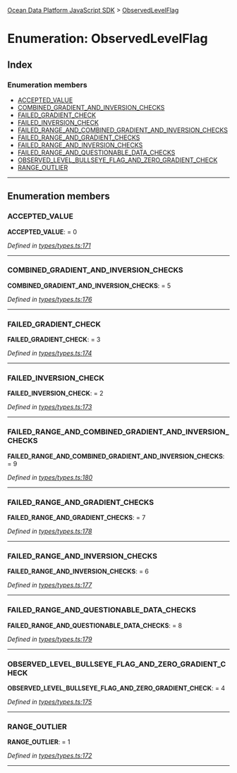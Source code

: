 [Ocean Data Platform JavaScript SDK](../README.md) > [ObservedLevelFlag](../enums/observedlevelflag.md)

# Enumeration: ObservedLevelFlag

## Index

### Enumeration members

* [ACCEPTED_VALUE](observedlevelflag.md#accepted_value)
* [COMBINED_GRADIENT_AND_INVERSION_CHECKS](observedlevelflag.md#combined_gradient_and_inversion_checks)
* [FAILED_GRADIENT_CHECK](observedlevelflag.md#failed_gradient_check)
* [FAILED_INVERSION_CHECK](observedlevelflag.md#failed_inversion_check)
* [FAILED_RANGE_AND_COMBINED_GRADIENT_AND_INVERSION_CHECKS](observedlevelflag.md#failed_range_and_combined_gradient_and_inversion_checks)
* [FAILED_RANGE_AND_GRADIENT_CHECKS](observedlevelflag.md#failed_range_and_gradient_checks)
* [FAILED_RANGE_AND_INVERSION_CHECKS](observedlevelflag.md#failed_range_and_inversion_checks)
* [FAILED_RANGE_AND_QUESTIONABLE_DATA_CHECKS](observedlevelflag.md#failed_range_and_questionable_data_checks)
* [OBSERVED_LEVEL_BULLSEYE_FLAG_AND_ZERO_GRADIENT_CHECK](observedlevelflag.md#observed_level_bullseye_flag_and_zero_gradient_check)
* [RANGE_OUTLIER](observedlevelflag.md#range_outlier)

---

## Enumeration members

<a id="accepted_value"></a>

###  ACCEPTED_VALUE

**ACCEPTED_VALUE**:  = 0

*Defined in [types/types.ts:171](https://github.com/C4IROcean/ODP-sdk-js/blob/493a038/source/types/types.ts#L171)*

___
<a id="combined_gradient_and_inversion_checks"></a>

###  COMBINED_GRADIENT_AND_INVERSION_CHECKS

**COMBINED_GRADIENT_AND_INVERSION_CHECKS**:  = 5

*Defined in [types/types.ts:176](https://github.com/C4IROcean/ODP-sdk-js/blob/493a038/source/types/types.ts#L176)*

___
<a id="failed_gradient_check"></a>

###  FAILED_GRADIENT_CHECK

**FAILED_GRADIENT_CHECK**:  = 3

*Defined in [types/types.ts:174](https://github.com/C4IROcean/ODP-sdk-js/blob/493a038/source/types/types.ts#L174)*

___
<a id="failed_inversion_check"></a>

###  FAILED_INVERSION_CHECK

**FAILED_INVERSION_CHECK**:  = 2

*Defined in [types/types.ts:173](https://github.com/C4IROcean/ODP-sdk-js/blob/493a038/source/types/types.ts#L173)*

___
<a id="failed_range_and_combined_gradient_and_inversion_checks"></a>

###  FAILED_RANGE_AND_COMBINED_GRADIENT_AND_INVERSION_CHECKS

**FAILED_RANGE_AND_COMBINED_GRADIENT_AND_INVERSION_CHECKS**:  = 9

*Defined in [types/types.ts:180](https://github.com/C4IROcean/ODP-sdk-js/blob/493a038/source/types/types.ts#L180)*

___
<a id="failed_range_and_gradient_checks"></a>

###  FAILED_RANGE_AND_GRADIENT_CHECKS

**FAILED_RANGE_AND_GRADIENT_CHECKS**:  = 7

*Defined in [types/types.ts:178](https://github.com/C4IROcean/ODP-sdk-js/blob/493a038/source/types/types.ts#L178)*

___
<a id="failed_range_and_inversion_checks"></a>

###  FAILED_RANGE_AND_INVERSION_CHECKS

**FAILED_RANGE_AND_INVERSION_CHECKS**:  = 6

*Defined in [types/types.ts:177](https://github.com/C4IROcean/ODP-sdk-js/blob/493a038/source/types/types.ts#L177)*

___
<a id="failed_range_and_questionable_data_checks"></a>

###  FAILED_RANGE_AND_QUESTIONABLE_DATA_CHECKS

**FAILED_RANGE_AND_QUESTIONABLE_DATA_CHECKS**:  = 8

*Defined in [types/types.ts:179](https://github.com/C4IROcean/ODP-sdk-js/blob/493a038/source/types/types.ts#L179)*

___
<a id="observed_level_bullseye_flag_and_zero_gradient_check"></a>

###  OBSERVED_LEVEL_BULLSEYE_FLAG_AND_ZERO_GRADIENT_CHECK

**OBSERVED_LEVEL_BULLSEYE_FLAG_AND_ZERO_GRADIENT_CHECK**:  = 4

*Defined in [types/types.ts:175](https://github.com/C4IROcean/ODP-sdk-js/blob/493a038/source/types/types.ts#L175)*

___
<a id="range_outlier"></a>

###  RANGE_OUTLIER

**RANGE_OUTLIER**:  = 1

*Defined in [types/types.ts:172](https://github.com/C4IROcean/ODP-sdk-js/blob/493a038/source/types/types.ts#L172)*

___

